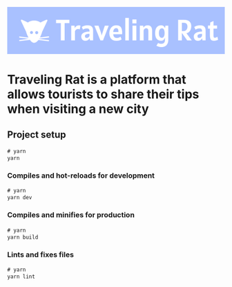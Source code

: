 <p align="center">
  <img src="https://github.com/viviendibattista/traveling-rat-web/blob/main/src/assets/logo.png?raw=true">
</p>

# Traveling Rat is a platform that allows tourists to share their tips when visiting a new city

## Project setup

```
# yarn
yarn
```

### Compiles and hot-reloads for development

```
# yarn
yarn dev
```

### Compiles and minifies for production

```
# yarn
yarn build
```

### Lints and fixes files

```
# yarn
yarn lint
```
